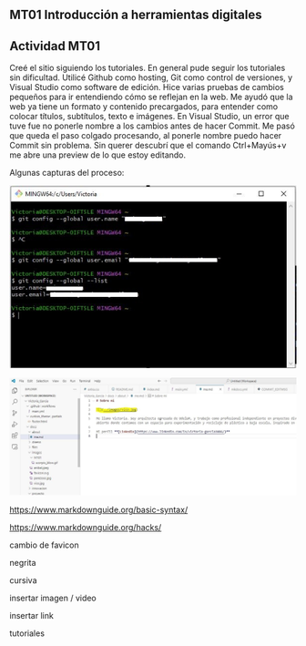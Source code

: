 ## MT01 Introducción a herramientas digitales

## Actividad MT01

Creé el sitio siguiendo los tutoriales. En general pude seguir los tutoriales sin dificultad.
Utilicé Github como hosting, Git como control de versiones, y Visual Studio como software de edición.
Hice varias pruebas de cambios pequeños para ir entendiendo cómo se reflejan en la web. 
Me ayudó que la web ya tiene un formato y contenido precargados, para entender como colocar títulos, subtítulos, texto e imágenes.
En Visual Studio, un error que tuve fue no ponerle nombre a los cambios antes de hacer Commit. 
Me pasó que queda el paso colgado procesando, al ponerle nombre puedo hacer Commit sin problema.
Sin querer descubrí que el comando Ctrl+Mayús+v me abre una preview de lo que estoy editando.

Algunas capturas del proceso:

![](../images/configgitbash2.jpg)

![](../images/aboutred2.jpg)


https://www.markdownguide.org/basic-syntax/

https://www.markdownguide.org/hacks/

cambio de favicon

negrita

cursiva

insertar imagen / video

insertar link

tutoriales


